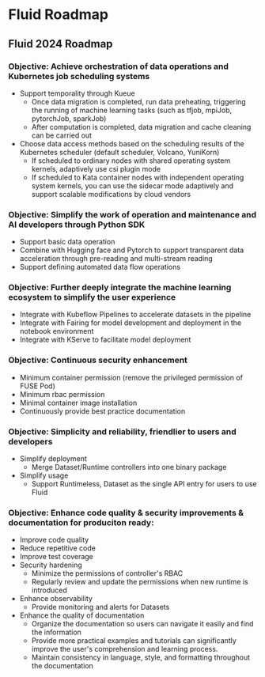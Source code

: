 # Fluid Roadmap

## Fluid 2024 Roadmap

### Objective: Achieve orchestration of data operations and Kubernetes job scheduling systems

- Support temporality through Kueue
   - Once data migration is completed, run data preheating, triggering the running of machine learning tasks (such as tfjob, mpiJob, pytorchJob, sparkJob)
   - After computation is completed, data migration and cache cleaning can be carried out
- Choose data access methods based on the scheduling results of the Kubernetes scheduler (default scheduler, Volcano, YuniKorn)
   - If scheduled to ordinary nodes with shared operating system kernels, adaptively use csi plugin mode
   - If scheduled to Kata container nodes with independent operating system kernels, you can use the sidecar mode adaptively and support scalable modifications by cloud vendors

### Objective: Simplify the work of operation and maintenance and AI developers through Python SDK

- Support basic data operation
- Combine with Hugging face and Pytorch to support transparent data acceleration through pre-reading and multi-stream reading
- Support defining automated data flow operations

### Objective: Further deeply integrate the machine learning ecosystem to simplify the user experience

- Integrate with Kubeflow Pipelines to accelerate datasets in the pipeline
- Integrate with Fairing for model development and deployment in the notebook environment
- Integrate with KServe to facilitate model deployment

### Objective: Continuous security enhancement

- Minimum container permission (remove the privileged permission of FUSE Pod)
- Minimum rbac permission
- Minimal container image installation
- Continuously provide best practice documentation

### Objective: Simplicity and reliability, friendlier to users and developers

- Simplify deployment
  - Merge Dataset/Runtime controllers into one binary package
- Simplify usage
  - Support Runtimeless, Dataset as the single API entry for users to use Fluid

 ### Objective: Enhance code quality & security improvements & documentation for produciton ready:

 - Improve code quality
  - Reduce repetitive code
  - Improve test coverage
- Security hardening
  - Minimize the permissions of controller's RBAC
  - Regularly review and update the permissions when new runtime is introduced
- Enhance observability
  - Provide monitoring and alerts for Datasets
- Enhance the quality of documentation
  - Organize the documentation so users can navigate it easily and find the information
  - Provide more practical examples and tutorials can significantly improve the user's comprehension and learning process.
  - Maintain consistency in language, style, and formatting throughout the documentation


